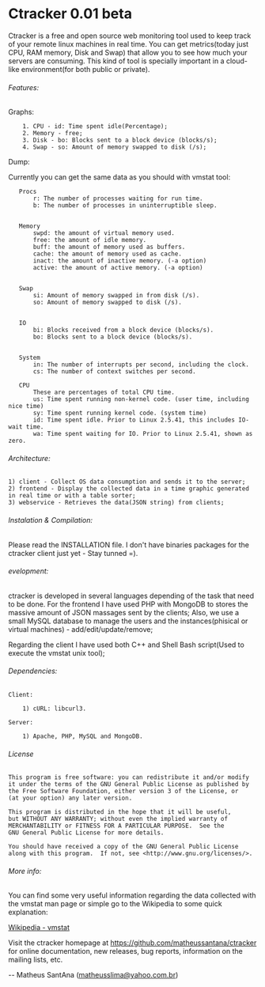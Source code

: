 Ctracker 0.01 beta
=======================

Ctracker is a free and open source web monitoring tool used to keep track of your remote linux machines in real time.
You can get metrics(today just CPU, RAM memory, Disk and Swap) that allow you to see how much your servers are consuming.
This kind of tool is specially important in a cloud-like environment(for both public or private).


###### Features:


Graphs:

		1. CPU - id: Time spent idle(Percentage);
		2. Memory - free;
		3. Disk - bo: Blocks sent to a block device (blocks/s);
		4. Swap - so: Amount of memory swapped to disk (/s);


Dump:

Currently you can get the same data as you should with vmstat tool:
	
```
   Procs
       r: The number of processes waiting for run time.
       b: The number of processes in uninterruptible sleep.


   Memory
       swpd: the amount of virtual memory used.
       free: the amount of idle memory.
       buff: the amount of memory used as buffers.
       cache: the amount of memory used as cache.
       inact: the amount of inactive memory. (-a option)
       active: the amount of active memory. (-a option)


   Swap
       si: Amount of memory swapped in from disk (/s).
       so: Amount of memory swapped to disk (/s).


   IO
       bi: Blocks received from a block device (blocks/s).
       bo: Blocks sent to a block device (blocks/s).


   System
       in: The number of interrupts per second, including the clock.
       cs: The number of context switches per second.

   CPU
       These are percentages of total CPU time.
       us: Time spent running non-kernel code. (user time, including nice time)
       sy: Time spent running kernel code. (system time)
       id: Time spent idle. Prior to Linux 2.5.41, this includes IO-wait time.
       wa: Time spent waiting for IO. Prior to Linux 2.5.41, shown as zero.
```


###### Architecture:

	1) client - Collect OS data consumption and sends it to the server;
	2) frontend - Display the collected data in a time graphic generated in real time or with a table sorter;
	3) webservice - Retrieves the data(JSON string) from clients;

###### Instalation & Compilation:

	
Please read the INSTALLATION file.	I don't have binaries packages for the ctracker client just yet - Stay tunned =).


###### evelopment:

ctracker is developed in several languages depending of the task that need to be done.
For the frontend I have used PHP with MongoDB to stores the massive amount of JSON massages sent by the clients;
Also, we use a small MySQL database to manage the users and the instances(phisical or virtual machines) - add/edit/update/remove;

Regarding the client I have used both C++ and Shell Bash script(Used to execute the vmstat unix tool);


###### Dependencies:

	Client:

		1) cURL: libcurl3.

	Server:

		1) Apache, PHP, MySQL and MongoDB.

###### License

    This program is free software: you can redistribute it and/or modify
    it under the terms of the GNU General Public License as published by
    the Free Software Foundation, either version 3 of the License, or
    (at your option) any later version.

    This program is distributed in the hope that it will be useful,
    but WITHOUT ANY WARRANTY; without even the implied warranty of
    MERCHANTABILITY or FITNESS FOR A PARTICULAR PURPOSE.  See the
    GNU General Public License for more details.

    You should have received a copy of the GNU General Public License
    along with this program.  If not, see <http://www.gnu.org/licenses/>.

###### More info:

You can find some very useful information regarding the data collected with the vmstat man page or simple go to the Wikipedia to some quick explanation:

[Wikipedia - vmstat](http://en.wikipedia.org/wiki/Vmstat)

Visit the ctracker homepage at https://github.com/matheussantana/ctracker for online documentation, new releases, bug reports, information on the mailing lists, etc.

-- Matheus SantAna (matheusslima@yahoo.com.br)
